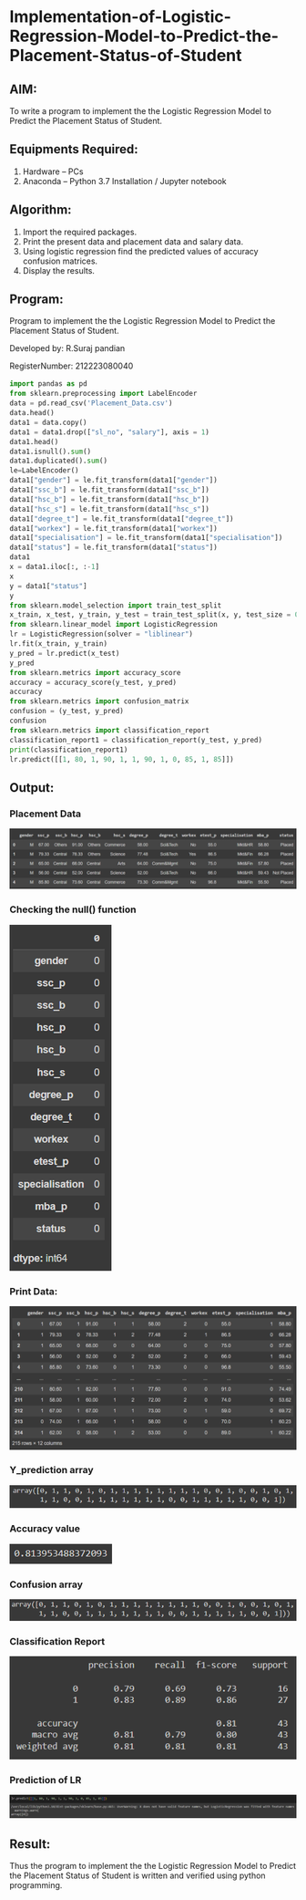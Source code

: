 # Implementation-of-Logistic-Regression-Model-to-Predict-the-Placement-Status-of-Student

## AIM:
To write a program to implement the the Logistic Regression Model to Predict the Placement Status of Student.

## Equipments Required:
1. Hardware – PCs
2. Anaconda – Python 3.7 Installation / Jupyter notebook

## Algorithm:
1. Import the required packages.
2. Print the present data and placement data and salary data.
3. Using logistic regression find the predicted values of accuracy confusion matrices.
4. Display the results.

## Program:
Program to implement the the Logistic Regression Model to Predict the Placement Status of Student.

Developed by: R.Suraj pandian

RegisterNumber: 212223080040

```python
import pandas as pd
from sklearn.preprocessing import LabelEncoder
data = pd.read_csv('Placement_Data.csv')
data.head()
data1 = data.copy()
data1 = data1.drop(["sl_no", "salary"], axis = 1)
data1.head()
data1.isnull().sum()
data1.duplicated().sum()
le=LabelEncoder()
data1["gender"] = le.fit_transform(data1["gender"])
data1["ssc_b"] = le.fit_transform(data1["ssc_b"])
data1["hsc_b"] = le.fit_transform(data1["hsc_b"])
data1["hsc_s"] = le.fit_transform(data1["hsc_s"])
data1["degree_t"] = le.fit_transform(data1["degree_t"])
data1["workex"] = le.fit_transform(data1["workex"])
data1["specialisation"] = le.fit_transform(data1["specialisation"])
data1["status"] = le.fit_transform(data1["status"])
data1
x = data1.iloc[:, :-1]
x
y = data1["status"]
y
from sklearn.model_selection import train_test_split
x_train, x_test, y_train, y_test = train_test_split(x, y, test_size = 0.2, random_state = 0)
from sklearn.linear_model import LogisticRegression
lr = LogisticRegression(solver = "liblinear")
lr.fit(x_train, y_train)
y_pred = lr.predict(x_test)
y_pred
from sklearn.metrics import accuracy_score
accuracy = accuracy_score(y_test, y_pred)
accuracy
from sklearn.metrics import confusion_matrix
confusion = (y_test, y_pred)
confusion
from sklearn.metrics import classification_report
classification_report1 = classification_report(y_test, y_pred)
print(classification_report1)
lr.predict([[1, 80, 1, 90, 1, 1, 90, 1, 0, 85, 1, 85]])
```

## Output:

### Placement Data
![alt text](Image-1.png)

### Checking the null() function
![alt text](Image-2.png)

### Print Data:
![alt text](Image-3.png)

### Y_prediction array
![alt text](Image-4.png)

### Accuracy value
![alt text](Image-5.png)

### Confusion array
![alt text](Image-6.png)

### Classification Report
![alt text](Image-7.png)

### Prediction of LR
![alt text](Image-8.png)

## Result:
Thus the program to implement the the Logistic Regression Model to Predict the Placement Status of Student is written and verified using python programming.

